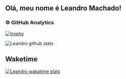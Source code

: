 ## Olá, meu nome é Leandro Machado!

### ⚙️ GitHub Analytics

[![trophy](https://github-profile-trophy.vercel.app/?username=leandrogomesmachado&theme=onedark)](https://github.com/ryo-ma/github-profile-trophy)

![Leandro github stats](https://github-readme-stats.vercel.app/api?username=leandrogomesmachado&show_icons=true&title_color=fff&icon_color=79ff97&text_color=9f9f9f&bg_color=151515)
</div>

## Waketime

[![Leandro wakatime stats](https://github-readme-stats.vercel.app/api/wakatime?username=leandrogomesmachado&layout=compact)](https://github.com/anuraghazra/github-readme-stats)
